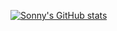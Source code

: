 [![Sonny's GitHub stats](https://gitlab-readme-stats.vercel.app/api?username=sonnyvesali)](https://github.com/anuraghazra/github-readme-stats)
